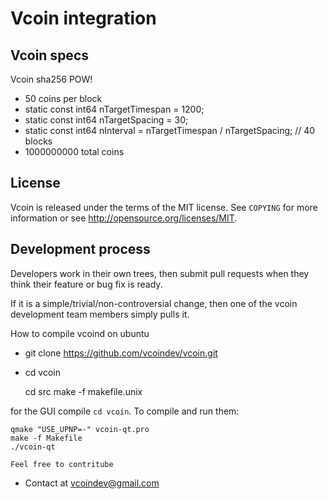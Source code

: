 Vcoin integration
================================

Vcoin specs
----------------

Vcoin sha256 POW!
- 50 coins per block
- static const int64 nTargetTimespan = 1200; 
- static const int64 nTargetSpacing = 30; 
- static const int64 nInterval = nTargetTimespan / nTargetSpacing; // 40 blocks
- 1000000000 total coins


License
-------

Vcoin is released under the terms of the MIT license. See `COPYING` for more
information or see http://opensource.org/licenses/MIT.

Development process
-------------------

Developers work in their own trees, then submit pull requests when they think
their feature or bug fix is ready.

If it is a simple/trivial/non-controversial change, then one of the vcoin
development team members simply pulls it.

How to compile vcoind on ubuntu 

- git clone https://github.com/vcoindev/vcoin.git
- cd vcoin 


    cd src make -f makefile.unix 


 for the GUI compile `cd vcoin`. To compile and run them:
 

    qmake "USE_UPNP=-" vcoin-qt.pro
    make -f Makefile
    ./vcoin-qt
    
    Feel free to contritube

- Contact at vcoindev@gmail.com

